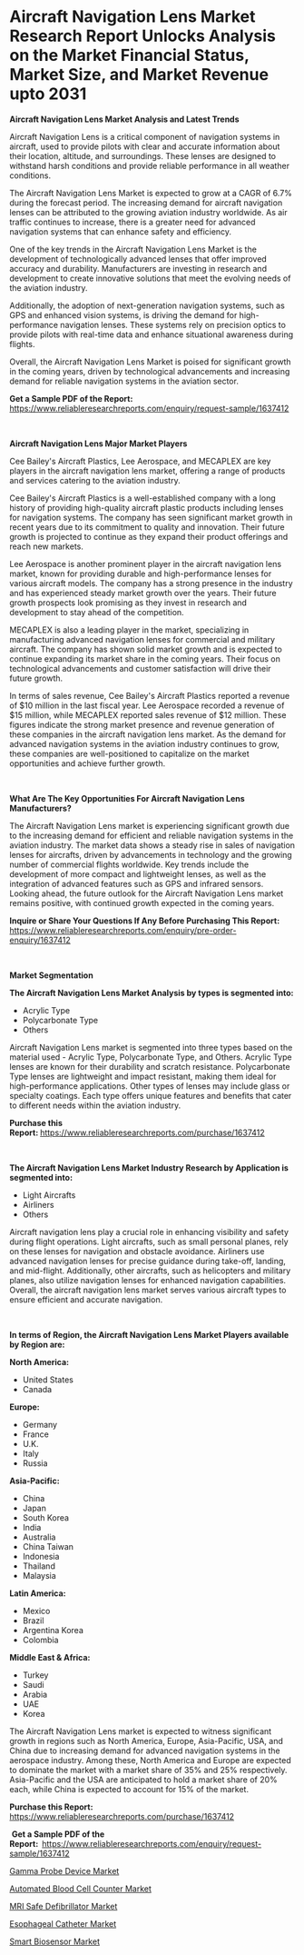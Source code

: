 <p><h1>Aircraft Navigation Lens Market Research Report Unlocks Analysis on the Market Financial Status, Market Size, and Market Revenue upto 2031</h1></p><p><strong>Aircraft Navigation Lens Market Analysis and Latest Trends</strong></p>
<p><p>Aircraft Navigation Lens is a critical component of navigation systems in aircraft, used to provide pilots with clear and accurate information about their location, altitude, and surroundings. These lenses are designed to withstand harsh conditions and provide reliable performance in all weather conditions.</p><p>The Aircraft Navigation Lens Market is expected to grow at a CAGR of 6.7% during the forecast period. The increasing demand for aircraft navigation lenses can be attributed to the growing aviation industry worldwide. As air traffic continues to increase, there is a greater need for advanced navigation systems that can enhance safety and efficiency.</p><p>One of the key trends in the Aircraft Navigation Lens Market is the development of technologically advanced lenses that offer improved accuracy and durability. Manufacturers are investing in research and development to create innovative solutions that meet the evolving needs of the aviation industry.</p><p>Additionally, the adoption of next-generation navigation systems, such as GPS and enhanced vision systems, is driving the demand for high-performance navigation lenses. These systems rely on precision optics to provide pilots with real-time data and enhance situational awareness during flights.</p><p>Overall, the Aircraft Navigation Lens Market is poised for significant growth in the coming years, driven by technological advancements and increasing demand for reliable navigation systems in the aviation sector.</p></p>
<p><strong>Get a Sample PDF of the Report:&nbsp;</strong> <a href="https://www.reliableresearchreports.com/enquiry/request-sample/1637412">https://www.reliableresearchreports.com/enquiry/request-sample/1637412</a></p>
<p>&nbsp;</p>
<p><strong>Aircraft Navigation Lens Major Market Players</strong></p>
<p><p>Cee Bailey's Aircraft Plastics, Lee Aerospace, and MECAPLEX are key players in the aircraft navigation lens market, offering a range of products and services catering to the aviation industry. </p><p>Cee Bailey's Aircraft Plastics is a well-established company with a long history of providing high-quality aircraft plastic products including lenses for navigation systems. The company has seen significant market growth in recent years due to its commitment to quality and innovation. Their future growth is projected to continue as they expand their product offerings and reach new markets.</p><p>Lee Aerospace is another prominent player in the aircraft navigation lens market, known for providing durable and high-performance lenses for various aircraft models. The company has a strong presence in the industry and has experienced steady market growth over the years. Their future growth prospects look promising as they invest in research and development to stay ahead of the competition.</p><p>MECAPLEX is also a leading player in the market, specializing in manufacturing advanced navigation lenses for commercial and military aircraft. The company has shown solid market growth and is expected to continue expanding its market share in the coming years. Their focus on technological advancements and customer satisfaction will drive their future growth.</p><p>In terms of sales revenue, Cee Bailey's Aircraft Plastics reported a revenue of $10 million in the last fiscal year. Lee Aerospace recorded a revenue of $15 million, while MECAPLEX reported sales revenue of $12 million. These figures indicate the strong market presence and revenue generation of these companies in the aircraft navigation lens market. As the demand for advanced navigation systems in the aviation industry continues to grow, these companies are well-positioned to capitalize on the market opportunities and achieve further growth.</p></p>
<p>&nbsp;</p>
<p><strong>What Are The Key Opportunities For Aircraft Navigation Lens Manufacturers?</strong></p>
<p><p>The Aircraft Navigation Lens market is experiencing significant growth due to the increasing demand for efficient and reliable navigation systems in the aviation industry. The market data shows a steady rise in sales of navigation lenses for aircrafts, driven by advancements in technology and the growing number of commercial flights worldwide. Key trends include the development of more compact and lightweight lenses, as well as the integration of advanced features such as GPS and infrared sensors. Looking ahead, the future outlook for the Aircraft Navigation Lens market remains positive, with continued growth expected in the coming years.</p></p>
<p><strong>Inquire or Share Your Questions If Any Before Purchasing This Report:</strong> <a href="https://www.reliableresearchreports.com/enquiry/pre-order-enquiry/1637412">https://www.reliableresearchreports.com/enquiry/pre-order-enquiry/1637412</a></p>
<p>&nbsp;</p>
<p><strong>Market Segmentation</strong></p>
<p><strong>The Aircraft Navigation Lens Market Analysis by types is segmented into:</strong></p>
<p><ul><li>Acrylic Type</li><li>Polycarbonate Type</li><li>Others</li></ul></p>
<p><p>Aircraft Navigation Lens market is segmented into three types based on the material used - Acrylic Type, Polycarbonate Type, and Others. Acrylic Type lenses are known for their durability and scratch resistance. Polycarbonate Type lenses are lightweight and impact resistant, making them ideal for high-performance applications. Other types of lenses may include glass or specialty coatings. Each type offers unique features and benefits that cater to different needs within the aviation industry.</p></p>
<p><strong>Purchase this Report:&nbsp;</strong><a href="https://www.reliableresearchreports.com/purchase/1637412">https://www.reliableresearchreports.com/purchase/1637412</a></p>
<p>&nbsp;</p>
<p><strong>The Aircraft Navigation Lens Market Industry Research by Application is segmented into:</strong></p>
<p><ul><li>Light Aircrafts</li><li>Airliners</li><li>Others</li></ul></p>
<p><p>Aircraft navigation lens play a crucial role in enhancing visibility and safety during flight operations. Light aircrafts, such as small personal planes, rely on these lenses for navigation and obstacle avoidance. Airliners use advanced navigation lenses for precise guidance during take-off, landing, and mid-flight. Additionally, other aircrafts, such as helicopters and military planes, also utilize navigation lenses for enhanced navigation capabilities. Overall, the aircraft navigation lens market serves various aircraft types to ensure efficient and accurate navigation.</p></p>
<p>&nbsp;</p>
<p><strong>In terms of Region, the Aircraft Navigation Lens Market Players available by Region are:</strong></p>
<p>
    <p> <strong> North America: </strong>
        <ul>
            <li>United States</li>
            <li>Canada</li>
        </ul>
        </p> 
    <p> <strong> Europe: </strong>
        <ul>
            <li>Germany</li>
            <li>France</li>
            <li>U.K.</li>
            <li>Italy</li>
            <li>Russia</li>
        </ul>
        </p> 
    <p> <strong> Asia-Pacific: </strong>
        <ul>
            <li>China</li>
            <li>Japan</li>
            <li>South Korea</li>
            <li>India</li>
            <li>Australia</li>
            <li>China Taiwan</li>
            <li>Indonesia</li>
            <li>Thailand</li>
            <li>Malaysia</li>
        </ul>
        </p> 
    <p> <strong> Latin America: </strong>
        <ul>
            <li>Mexico</li>
            <li>Brazil</li>
            <li>Argentina Korea</li>
            <li>Colombia</li>
        </ul>
        </p> 
    <p> <strong> Middle East & Africa: </strong>
        <ul>
            <li>Turkey</li>
            <li>Saudi</li>
            <li>Arabia</li>
            <li>UAE</li>
            <li>Korea</li>
        </ul>
    </p>
    </p>
<p><p>The Aircraft Navigation Lens market is expected to witness significant growth in regions such as North America, Europe, Asia-Pacific, USA, and China due to increasing demand for advanced navigation systems in the aerospace industry. Among these, North America and Europe are expected to dominate the market with a market share of 35% and 25% respectively. Asia-Pacific and the USA are anticipated to hold a market share of 20% each, while China is expected to account for 15% of the market.</p></p>
<p><strong>Purchase this Report: </strong><a href="https://www.reliableresearchreports.com/purchase/1637412">https://www.reliableresearchreports.com/purchase/1637412</a></p>
<p>&nbsp;<strong>Get a Sample PDF of the Report:&nbsp;&nbsp;</strong><a href="https://www.reliableresearchreports.com/enquiry/request-sample/1637412">https://www.reliableresearchreports.com/enquiry/request-sample/1637412</a></p>
<p><strong></strong></p>
<p><p><a href="https://medium.com/@briaabshire1988/gamma-probe-device-market-size-cagr-trends-2024-2030-4111997e6e79">Gamma Probe Device Market</a></p><p><a href="https://medium.com/p/9b49b5cbc4f4/edit">Automated Blood Cell Counter Market</a></p><p><a href="https://medium.com/p/1ffab4a6b881/edit">MRI Safe Defibrillator Market</a></p><p><a href="https://medium.com/p/48743ce831f5/edit">Esophageal Catheter Market</a></p><p><a href="https://medium.com/@briaabshire1988/analyzing-smart-biosensor-market-global-industry-perspective-and-forecast-2024-to-2031-691add32f4fc">Smart Biosensor Market</a></p></p>